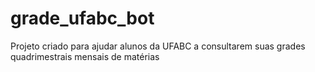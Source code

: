 # grade_ufabc_bot
Projeto criado para ajudar alunos da UFABC a consultarem suas grades quadrimestrais mensais de matérias
